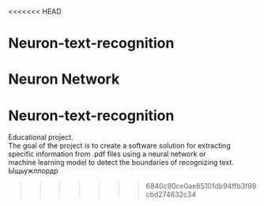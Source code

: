 <<<<<<< HEAD
# Neuron-text-recognition
Neuron Network
=======
# Neuron-text-recognition
Educational project. <br>
The goal of the project is to create a software solution for extracting specific information from .pdf files using a neural network or <br>
machine learning model to detect the boundaries of recognizing text.
Ыщьужллордр
>>>>>>> 6840c90ce0ae85101db94ffb3f98cbd274632c34
